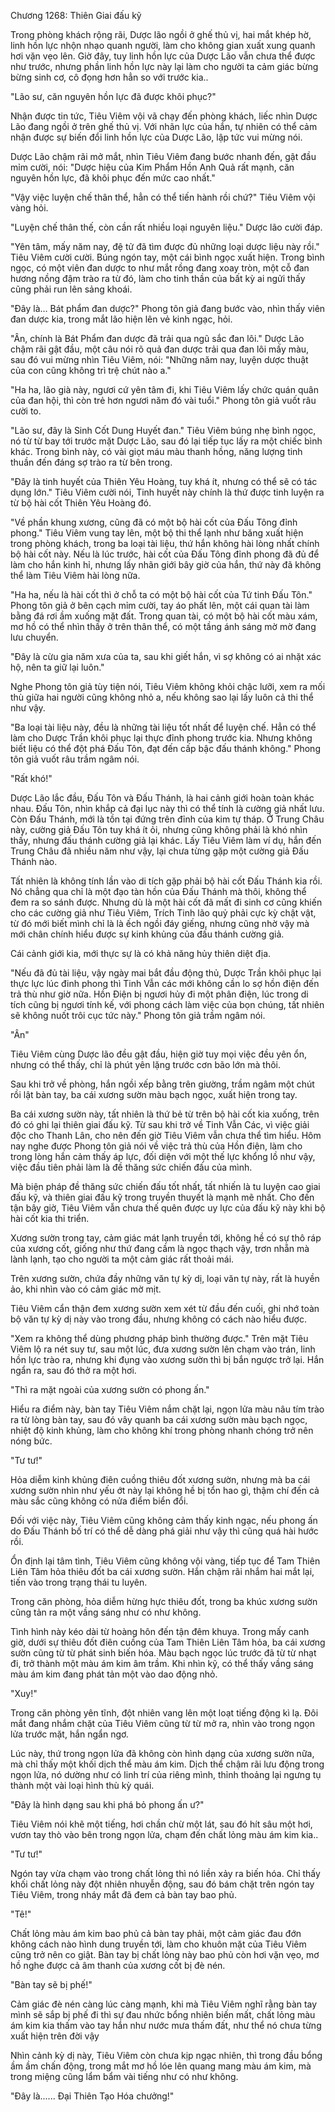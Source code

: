 




Chương 1268: Thiên Giai đấu kỹ


Trong phòng khách rộng rãi, Dược lão ngồi ở ghế thủ vị, hai mắt khép hờ, linh hồn lực nhộn nhạo quanh người, làm cho không gian xuất xung quanh hơi vặn vẹo lên. Giờ đây, tuy linh hồn lực của Dược Lão vẫn chưa thể được như trước, nhưng phần linh hồn lực này lại làm cho người ta cảm giác bừng bừng sinh cơ, cô đọng hơn hẳn so với trước kia..

"Lão sư, căn nguyên hồn lực đã được khôi phục?"

Nhận được tin tức, Tiêu Viêm vội vã chạy đến phòng khách, liếc nhìn Dược Lão đang ngồi ở trên ghế thủ vị. Với nhãn lực của hắn, tự nhiên có thể cảm nhận được sự biến đổi linh hồn lực của Dược Lão, lập tức vui mừng nói.

Dược Lão chậm rãi mở mắt, nhìn Tiêu Viêm đang bước nhanh đến, gật đầu mỉm cười, nói: "Dược hiệu của Kim Phẩm Hồn Anh Quả rất mạnh, căn nguyên hồn lực, đã khôi phục đến mức cao nhất."

"Vậy việc luyện chế thân thể, hẳn có thể tiến hành rồi chứ?" Tiêu Viêm vội vàng hỏi.

"Luyện chế thân thế, còn cần rất nhiều loại nguyên liệu." Dược lão cười đáp.

"Yên tâm, mấy năm nay, đệ tử đã tìm được đủ những loại dược liệu này rồi." Tiêu Viêm cười cười. Búng ngón tay, một cái bình ngọc xuất hiện. Trong bình ngọc, có một viên đan dược to như mắt rồng đang xoay tròn, một cỗ đan hương nồng đậm trào ra từ đó, làm cho tinh thần của bất kỳ ai ngửi thấy cũng phải run lên sảng khoái.

"Đây là… Bát phẩm đan dược?" Phong tôn giả đang bước vào, nhìn thấy viên đan dược kia, trong mắt lão hiện lên vẻ kinh ngạc, hỏi.

"Ân, chính là Bát Phẩm đan dược đã trải qua ngũ sắc đan lôi." Dược Lão chậm rãi gật đầu, một câu nói rõ quả đan dược trải qua đan lôi mấy màu, sau đó vui mừng nhìn Tiêu Viêm, nói: "Những năm nay, luyện dược thuật của con cũng không trì trệ chút nào a."

"Ha ha, lão già này, ngươi cứ yên tâm đi, khi Tiêu Viêm lấy chức quán quân của đan hội, thì còn trẻ hơn ngươi năm đó vài tuổi." Phong tôn giả vuốt râu cười to.

"Lão sư, đây là Sinh Cốt Dung Huyết đan." Tiêu Viêm búng nhẹ bình ngọc, nó từ từ bay tới trước mặt Dược Lão, sau đó lại tiếp tục lấy ra một chiếc bình khác. Trong bình này, có vài giọt máu màu thanh hồng, năng lượng tinh thuần đến đáng sợ trào ra từ bên trong.

"Đây là tinh huyết của Thiên Yêu Hoàng, tuy khá ít, nhưng có thể sẽ có tác dụng lớn." Tiêu Viêm cười nói, Tinh huyết này chính là thứ được tinh luyện ra từ bộ hài cốt Thiên Yêu Hoàng đó.

"Về phần khung xương, cũng đã có một bộ hài cốt của Đấu Tông đỉnh phong." Tiêu Viêm vung tay lên, một bộ thi thể lạnh như băng xuất hiện trong phòng khách, trong ba loại tài liệu, thứ hắn không hài lòng nhất chính bộ hài cốt này. Nếu là lúc trước, hài cốt của Đấu Tông đỉnh phong đã đủ để làm cho hắn kinh hỉ, nhưng lấy nhãn giới bây giờ của hắn, thứ này đã không thể làm Tiêu Viêm hài lòng nữa.

"Ha ha, nếu là hài cốt thì ở chỗ ta có một bộ hài cốt của Tứ tinh Đấu Tôn." Phong tôn giả ở bên cạch mỉm cười, tay áo phất lên, một cái quan tài làm bằng đá rơi ầm xuống mặt đất. Trong quan tài, có một bộ hài cốt màu xám, mơ hồ có thể nhìn thấy ở trên thân thể, có một tầng ánh sáng mờ mờ đang lưu chuyển.

"Đây là cừu gia năm xưa của ta, sau khi giết hắn, vì sợ không có ai nhặt xác hộ, nên ta giữ lại luôn."

Nghe Phong tôn giả tùy tiện nói, Tiêu Viêm không khỏi chậc lưỡi, xem ra mối thù giữa hai người cũng không nhỏ a, nếu không sao lại lấy luôn cả thi thể như vậy.

"Ba loại tài liệu này, đều là những tài liệu tốt nhất để luyện chế. Hẳn có thể làm cho Dược Trần khôi phục lại thực đỉnh phong trước kia. Nhưng không biết liệu có thể đột phá Đấu Tôn, đạt đến cấp bậc đấu thánh không." Phong tôn giả vuốt râu trầm ngâm nói.

"Rất khó!"

Dược Lão lắc đầu, Đấu Tôn và Đấu Thánh, là hai cảnh giới hoàn toàn khác nhau. Đấu Tôn, nhìn khắp cả đại lục này thì có thể tính là cường giả nhất lưu. Còn Đấu Thánh, mới là tồn tại đứng trên đỉnh của kim tự tháp. Ở Trung Châu này, cường giả Đấu Tôn tuy khá ít ỏi, nhưng cũng không phải là khó nhìn thấy, nhưng đấu thánh cường giả lại khác. Lấy Tiêu Viêm làm ví dụ, hắn đến Trung Châu đã nhiều năm như vậy, lại chưa từng gặp một cường giả Đấu Thánh nào.

Tất nhiên là không tính lần vào di tích gặp phải bộ hài cốt Đấu Thánh kia rồi. Nó chẳng qua chỉ là một đạo tàn hồn của Đấu Thánh mà thôi, không thể đem ra so sánh được. Nhưng dù là một hài cốt đã mất đi sinh cơ cũng khiến cho các cường giả như Tiêu Viêm, Trích Tinh lão quỷ phải cực kỳ chật vật, từ đó mới biết mình chỉ là là ếch ngồi đáy giếng, nhưng cũng nhờ vậy mà mới chân chính hiểu được sự kinh khủng của đấu thánh cường giả.

Cái cảnh giới kia, mới thực sự là có khả năng hủy thiên diệt địa.

"Nếu đã đủ tài liệu, vậy ngày mai bắt đầu động thủ, Dược Trần khôi phục lại thực lực lúc đinh phong thì Tinh Vẫn các mới không cần lo sợ hồn điện đến trả thù như giờ nữa. Hồn Điện bị ngươi hủy đi một phân điện, lúc trong di tích cũng bị ngươi tính kế, với phong cách làm việc của bọn chúng, tất nhiên sẽ không nuốt trôi cục tức này." Phong tôn giả trầm ngâm nói.

"Ân"

Tiêu Viêm cùng Dược lão đều gật đầu, hiện giờ tuy mọi việc đều yên ổn, nhưng có thể thấy, chỉ là phút yên lặng trước cơn bão lớn mà thôi.

Sau khi trở về phòng, hắn ngồi xếp bằng trên giường, trầm ngâm một chút rồi lật bàn tay, ba cái xương sườn màu bạch ngọc, xuất hiện trong tay.

Ba cái xương sườn này, tất nhiên là thứ bẻ từ trên bộ hài cốt kia xuống, trên đó có ghi lại thiên giai đấu kỹ. Từ sau khi trở về Tinh Vẫn Các, vì việc giải độc cho Thanh Lân, cho nên đến giờ Tiêu Viêm vẫn chưa thể tìm hiểu. Hôm nay nghe được Phong tôn giả nói về việc trả thù của Hồn điện, làm cho trong lòng hắn cảm thấy áp lực, đối diện với một thế lực khổng lồ như vậy, việc đầu tiên phải làm là đề thăng sức chiến đấu của mình.

Mà biện pháp đề thăng sức chiến đấu tốt nhất, tất nhiến là tu luyện cao giai đấu kỹ, và thiên giai đấu kỹ trong truyền thuyết là mạnh mẽ nhất. Cho đến tận bây giờ, Tiêu Viêm vẫn chưa thế quên được uy lực của đấu kỹ này khi bộ hài cốt kia thi triển.

Xương sườn trong tay, cảm giác mát lạnh truyền tới, không hề có sự thô ráp của xương cốt, giống như thứ đang cầm là ngọc thạch vậy, trơn nhẵn mà lành lạnh, tạo cho người ta một cảm giác rất thoải mái.

Trên xương sườn, chứa đầy những văn tự kỳ dị, loại văn tự này, rất là huyền ảo, khi nhìn vào có cảm giác mờ mịt.

Tiêu Viêm cẩn thận đem xương sườn xem xét từ đầu đến cuối, ghi nhớ toàn bộ văn tự kỳ dị này vào trong đầu, nhưng không có cách nào hiểu được.

"Xem ra không thể dùng phương pháp bình thường được." Trên mặt Tiêu Viêm lộ ra nét suy tư, sau một lúc, đưa xương sườn lên chạm vào trán, linh hồn lực trào ra, nhưng khi đụng vào xương sườn thì bị bắn ngược trở lại. Hắn ngẩn ra, sau đó thở ra một hơi.

"Thì ra mặt ngoài của xương sườn có phong ấn."

Hiểu ra điểm này, bàn tay Tiêu Viêm nắm chặt lại, ngọn lửa màu nâu tím trào ra từ lòng bàn tay, sau đó vây quanh ba cái xương sườn màu bạch ngọc, nhiệt độ kinh khủng, làm cho không khí trong phòng nhanh chóng trở nên nóng bức.

"Tư tư!"

Hỏa diễm kinh khủng điên cuồng thiêu đốt xương sườn, nhưng mà ba cái xương sườn nhìn như yếu ớt này lại không hề bị tổn hao gì, thậm chí đến cả màu sắc cũng không có nửa điểm biển đổi.

Đối với việc này, Tiêu Viêm cũng không cảm thấy kinh ngạc, nếu phong ấn do Đấu Thánh bố trí có thể dễ dàng phá giải như vậy thì cũng quá hài hước rồi.

Ổn định lại tâm tình, Tiêu Viêm cũng không vội vàng, tiếp tục để Tam Thiên Liên Tâm hỏa thiêu đốt ba cái xương sườn. Hắn chậm rãi nhắm hai mắt lại, tiến vào trong trạng thái tu luyên.

Trong căn phòng, hỏa diễm hừng hực thiêu đốt, trong ba khúc xương sườn cũng tản ra một vầng sáng như có như không.

Tình hình này kéo dài từ hoàng hôn đến tận đêm khuya. Trong mấy canh giờ, dưới sự thiêu đốt điên cuồng của Tam Thiên Liên Tâm hỏa, ba cái xương sườn cũng từ từ phát sinh biến hóa. Màu bạch ngọc lúc trước đã từ từ nhạt đi, trở thành một màu ám kim âm trầm. Khi nhìn kỹ, có thể thấy vầng sáng màu ám kim đang phát tản một vào dao động nhỏ.

"Xuy!"

Trong căn phòng yên tĩnh, đột nhiên vang lên một loạt tiếng động kì lạ. Đôi mắt đang nhắm chặt của Tiêu Viêm cũng từ từ mở ra, nhìn vào trong ngọn lửa trước mặt, hắn ngẩn ngơ.

Lúc này, thứ trong ngọn lửa đã không còn hình dạng của xương sườn nữa, mà chỉ thấy một khối dịch thể màu ám kim. Dịch thể chậm rãi lưu động trong ngọn lửa, nó dường như có linh trí của riêng mình, thỉnh thoảng lại ngưng tụ thành một vài loại hình thù kỳ quái.

"Đây là hình dạng sau khi phá bỏ phong ấn ư?"

Tiêu Viêm nói khẽ một tiếng, hơi chần chừ một lát, sau đó hít sâu một hơi, vươn tay thò vào bên trong ngọn lửa, chạm đến chất lỏng màu ám kim kia..

"Tư tư!"

Ngón tay vừa chạm vào trong chất lỏng thì nó liền xảy ra biến hóa. Chỉ thấy khối chất lỏng này đột nhiên nhuyễn động, sau đó bám chặt trên ngón tay Tiêu Viêm, trong nháy mắt đã đem cả bàn tay bao phủ.

"Tê!"

Chất lỏng màu ám kim bao phủ cả bàn tay phải, một cảm giác đau đớn không cách nào hình dung truyền tới, làm cho khuôn mặt của Tiêu Viêm cũng trở nên co giật. Bàn tay bị chất lỏng này bao phủ còn hơi vặn vẹo, mơ hồ nghe được cả âm thanh của xương cốt bị đè nén.

"Bàn tay sẽ bị phế!"

Cảm giác đè nén càng lúc càng mạnh, khi mà Tiêu Viêm nghĩ rằng bàn tay mình sẽ sắp bị phế đi thì sự đau nhức bổng nhiên biến mất, chất lỏng màu ám kim kia thấm vào tay hắn như nước mưa thấm đất, như thể nó chưa từng xuất hiện trên đời vậy

Nhìn cảnh kỳ dị này, Tiêu Viêm còn chưa kịp ngạc nhiên, thì trong đầu bổng ầm ầm chấn động, trong mắt mơ hồ lóe lên quang mang màu ám kim, mà trong miệng cũng lẩm bẩm vài tiếng như có như không.

"Đây là...... Đại Thiên Tạo Hóa chưởng!"




